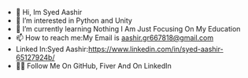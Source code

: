 - 👋 Hi, Im Syed Aashir
- 👀 I’m interested in Python and Unity
- 🌱 I’m currently learning Nothing I Am Just Focusing On My Education
- 📫 How to reach me:My Email is aashir.gr667818@gmail.com
- Linked In:Syed Aashir:https://www.linkedin.com/in/syed-aashir-65127924b/
- 🙏🏻 Follow Me On GitHub, Fiver And On LinkedIn

<!---
Syed-Aashir11/Syed-Aashir11 is a ✨ special ✨ repository because its `README.md` (this file) appears on your GitHub profile.
You can click the Preview link to take a look at your changes.
--->
